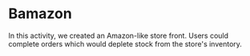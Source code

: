# Bamazon

In this activity, we created an Amazon-like store front.  Users could complete orders which would deplete stock from the store's inventory.
